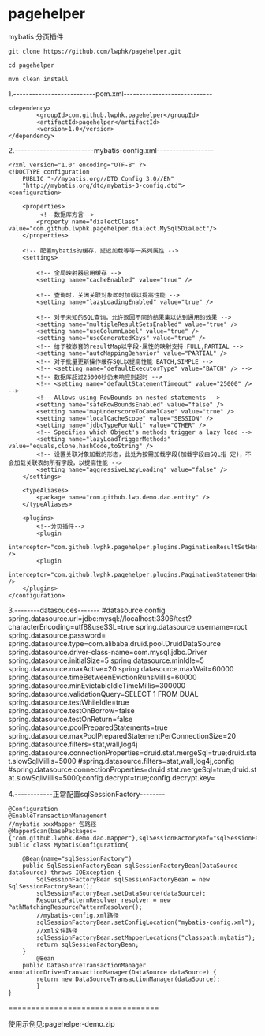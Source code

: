 # pagehelper

mybatis 分页插件

	git clone https://github.com/lwphk/pagehelper.git

	cd pagehelper

	mvn clean install

1.--------------------------pom.xml----------------------------

	<dependency>
			<groupId>com.github.lwphk.pagehelper</groupId>
			<artifactId>pagehelper</artifactId>
			<version>1.0</version>
	</dependency>


2.-------------------------mybatis-config.xml------------------

	<?xml version="1.0" encoding="UTF-8" ?>
	<!DOCTYPE configuration
		PUBLIC "-//mybatis.org//DTD Config 3.0//EN"
		"http://mybatis.org/dtd/mybatis-3-config.dtd">
	<configuration>
	
		<properties>
	   		 <!--数据库方言-->
			<property name="dialectClass" value="com.github.lwphk.pagehelper.dialect.MySql5Dialect"/>
		</properties>
	
		<!-- 配置mybatis的缓存，延迟加载等等一系列属性 -->
		<settings>

			<!-- 全局映射器启用缓存 -->
			<setting name="cacheEnabled" value="true" />

			<!-- 查询时，关闭关联对象即时加载以提高性能 -->
			<setting name="lazyLoadingEnabled" value="true" />

			<!-- 对于未知的SQL查询，允许返回不同的结果集以达到通用的效果 -->
			<setting name="multipleResultSetsEnabled" value="true" />
			<setting name="useColumnLabel" value="true" />
			<setting name="useGeneratedKeys" value="true" />
			<!-- 给予被嵌套的resultMap以字段-属性的映射支持 FULL,PARTIAL -->
			<setting name="autoMappingBehavior" value="PARTIAL" />
			<!-- 对于批量更新操作缓存SQL以提高性能 BATCH,SIMPLE -->
			<!-- <setting name="defaultExecutorType" value="BATCH" /> -->
			<!-- 数据库超过25000秒仍未响应则超时 -->
			<!-- <setting name="defaultStatementTimeout" value="25000" /> -->
			<!-- Allows using RowBounds on nested statements -->
			<setting name="safeRowBoundsEnabled" value="false" />
			<setting name="mapUnderscoreToCamelCase" value="true" />
			<setting name="localCacheScope" value="SESSION" />
			<setting name="jdbcTypeForNull" value="OTHER" />
			<!-- Specifies which Object's methods trigger a lazy load -->
			<setting name="lazyLoadTriggerMethods" value="equals,clone,hashCode,toString" />
			<!-- 设置关联对象加载的形态，此处为按需加载字段(加载字段由SQL指 定)，不会加载关联表的所有字段，以提高性能 -->
			<setting name="aggressiveLazyLoading" value="false" />
		</settings>

		<typeAliases>
			<package name="com.github.lwp.demo.dao.entity" />
		</typeAliases>

		<plugins>
			<!--分页插件-->
			<plugin
				interceptor="com.github.lwphk.pagehelper.plugins.PaginationResultSetHandlerInterceptor" />
			<plugin
				interceptor="com.github.lwphk.pagehelper.plugins.PaginationStatementHandlerInterceptor" />
		</plugins>
	</configuration>
	
3.--------datasouces-------
	#datasource config
	spring.datasource.url=jdbc:mysql://localhost:3306/test?characterEncoding=utf8&useSSL=true
	spring.datasource.username=root
	spring.datasource.password=
	spring.datasource.type=com.alibaba.druid.pool.DruidDataSource
	spring.datasource.driver-class-name=com.mysql.jdbc.Driver
	spring.datasource.initialSize=5
	spring.datasource.minIdle=5
	spring.datasource.maxActive=20
	spring.datasource.maxWait=60000
	spring.datasource.timeBetweenEvictionRunsMillis=60000
	spring.datasource.minEvictableIdleTimeMillis=300000
	spring.datasource.validationQuery=SELECT 1 FROM DUAL
	spring.datasource.testWhileIdle=true
	spring.datasource.testOnBorrow=false
	spring.datasource.testOnReturn=false
	spring.datasource.poolPreparedStatements=true
	spring.datasource.maxPoolPreparedStatementPerConnectionSize=20
	spring.datasource.filters=stat,wall,log4j
	spring.datasource.connectionProperties=druid.stat.mergeSql=true;druid.stat.slowSqlMillis=5000
	#spring.datasource.filters=stat,wall,log4j,config
	#spring.datasource.connectionProperties=druid.stat.mergeSql=true;druid.stat.slowSqlMillis=5000;config.decrypt=true;config.decrypt.key=

4.------------正常配置sqlSessionFactory--------


	@Configuration
	@EnableTransactionManagement
	//mybatis xxxMapper 包路径
	@MapperScan(basePackages={"com.github.lwphk.demo.dao.mapper"},sqlSessionFactoryRef="sqlSessionFactory")
	public class MybatisConfiguration{
	
		@Bean(name="sqlSessionFactory")
		public SqlSessionFactoryBean sqlSessionFactoryBean(DataSource dataSource) throws IOException {
			SqlSessionFactoryBean sqlSessionFactoryBean = new SqlSessionFactoryBean();
			sqlSessionFactoryBean.setDataSource(dataSource);
			ResourcePatternResolver resolver = new PathMatchingResourcePatternResolver();
			//mybatis-config.xml路径
			sqlSessionFactoryBean.setConfigLocation("mybatis-config.xml");
			//xml文件路径
			sqlSessionFactoryBean.setMapperLocations("classpath:mybatis");
			return sqlSessionFactoryBean;
		}
	    	@Bean
	   	public DataSourceTransactionManager annotationDrivenTransactionManager(DataSource dataSource) {
			return new DataSourceTransactionManager(dataSource);
	    	}
	}

=================================

使用示例见:pagehelper-demo.zip



